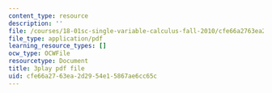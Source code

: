 ```yaml
---
content_type: resource
description: ''
file: /courses/18-01sc-single-variable-calculus-fall-2010/cfe66a2763ea2d2954e15867ae6cc65c_JXPe2J069c.pdf
file_type: application/pdf
learning_resource_types: []
ocw_type: OCWFile
resourcetype: Document
title: 3play pdf file
uid: cfe66a27-63ea-2d29-54e1-5867ae6cc65c
---
```

